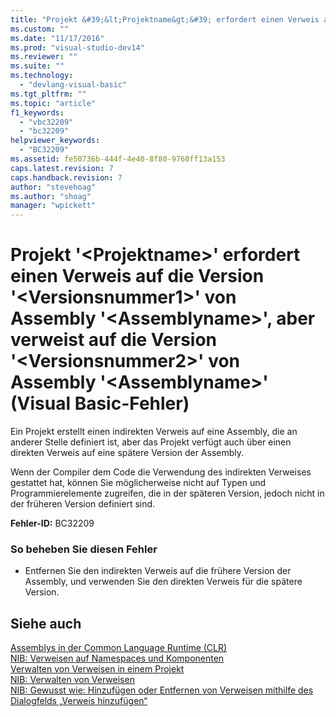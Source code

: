 ```yaml
---
title: "Projekt &#39;&lt;Projektname&gt;&#39; erfordert einen Verweis auf die Version &#39;&lt;Versionsnummer1&gt;&#39; von Assembly &#39;&lt;Assemblyname&gt;&#39;, aber verweist auf die Version &#39;&lt;Versionsnummer2&gt;&#39; von Assembly &#39;&lt;Assemblyname&gt;&#39; (Visual Basic-Fehler) | Microsoft Docs"
ms.custom: ""
ms.date: "11/17/2016"
ms.prod: "visual-studio-dev14"
ms.reviewer: ""
ms.suite: ""
ms.technology: 
  - "devlang-visual-basic"
ms.tgt_pltfrm: ""
ms.topic: "article"
f1_keywords: 
  - "vbc32209"
  - "bc32209"
helpviewer_keywords: 
  - "BC32209"
ms.assetid: fe50736b-444f-4e40-8f80-9760ff13a153
caps.latest.revision: 7
caps.handback.revision: 7
author: "stevehoag"
ms.author: "shoag"
manager: "wpickett"
---
```

# Projekt &#39;&lt;Projektname&gt;&#39; erfordert einen Verweis auf die Version &#39;&lt;Versionsnummer1&gt;&#39; von Assembly &#39;&lt;Assemblyname&gt;&#39;, aber verweist auf die Version &#39;&lt;Versionsnummer2&gt;&#39; von Assembly &#39;&lt;Assemblyname&gt;&#39; (Visual Basic-Fehler)
Ein Projekt erstellt einen indirekten Verweis auf eine Assembly, die an anderer Stelle definiert ist, aber das Projekt verfügt auch über einen direkten Verweis auf eine spätere Version der Assembly.  
  
 Wenn der Compiler dem Code die Verwendung des indirekten Verweises gestattet hat, können Sie möglicherweise nicht auf Typen und Programmierelemente zugreifen, die in der späteren Version, jedoch nicht in der früheren Version definiert sind.  
  
 **Fehler\-ID:** BC32209  
  
### So beheben Sie diesen Fehler  
  
-   Entfernen Sie den indirekten Verweis auf die frühere Version der Assembly, und verwenden Sie den direkten Verweis für die spätere Version.  
  
## Siehe auch  
 [Assemblys in der Common Language Runtime \(CLR\)](../Topic/Assemblies%20in%20the%20Common%20Language%20Runtime.md)   
 [NIB: Verweisen auf Namespaces und Komponenten](http://msdn.microsoft.com/de-de/568fa759-796b-44cd-bf5e-1cf8de6e38fd)   
 [Verwalten von Verweisen in einem Projekt](/visual-studio/ide/managing-references-in-a-project)   
 [NIB: Verwalten von Verweisen](http://msdn.microsoft.com/de-de/910912ce-0dc9-4569-9274-32c44a20cb2c)   
 [NIB: Gewusst wie: Hinzufügen oder Entfernen von Verweisen mithilfe des Dialogfelds „Verweis hinzufügen“](http://msdn.microsoft.com/de-de/3bd75d61-f00c-47c0-86a2-dd1f20e231c9)